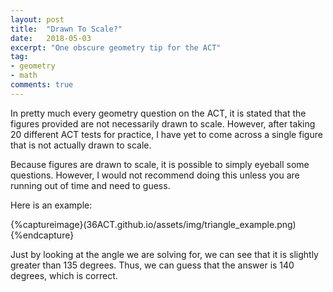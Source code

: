 ```yaml
---
layout: post
title:  "Drawn To Scale?"
date:   2018-05-03
excerpt: "One obscure geometry tip for the ACT"
tag:
- geometry
- math
comments: true
---
```


In pretty much every geometry question on the ACT, it is stated that the figures provided are not necessarily drawn to scale. However, after taking 20 different ACT tests for practice, I have yet to come across a single figure that is not actually drawn to scale. 

Because figures are drawn to scale, it is possible to simply eyeball some questions. However, I would not recommend doing this unless you are running out of time and need to guess. 

Here is an example:

{%captureimage}(36ACT.github.io/assets/img/triangle_example.png){%endcapture}

Just by looking at the angle we are solving for, we can see that it is slightly greater than 135 degrees. Thus, we can guess that the answer is 140 degrees, which is correct.
